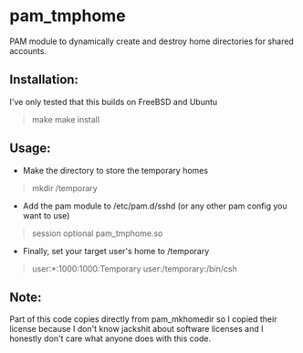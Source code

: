 pam_tmphome
===========

PAM module to dynamically create and destroy home directories for shared accounts.

Installation:
-------------
I've only tested that this builds on FreeBSD and Ubuntu
>make
>make install

Usage:
------
* Make the directory to store the temporary homes
> mkdir /temporary

* Add the pam module to /etc/pam.d/sshd (or any other pam config you want to use)
> session		optional		pam_tmphome.so

* Finally, set your target user's home to /temporary
> user:*:1000:1000:Temporary user:/temporary:/bin/csh

Note:
-----
Part of this code copies directly from pam_mkhomedir so I copied their license because
I don't know jackshit about software licenses and I honestly don't care what anyone
does with this code.
